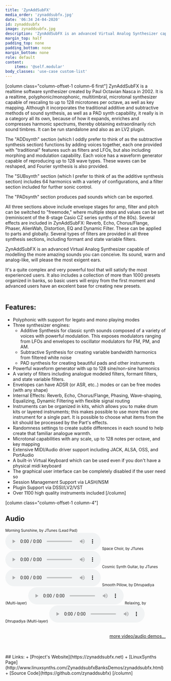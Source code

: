 ```yaml
---
title: 'ZynAddSubFX'
media_order: 'zynaddsubfx.jpg'
date: '06:34 24-04-2020'
id: zynaddsubfx
image: zynaddsubfx.jpg
description: 'ZynAddSubFX is an advanced Virtual Analog Synthesizer capable of modelling the more amazing sounds you can conceive. Its sound, warm and analog-like, will please the most exigent ears.'
margin_top: half
padding_top: none
padding_bottom: none
margin_bottom: none
role: default
content:
    items: '@self.modular'
body_classes: 'use-case custom-list'
---
```

[column class="column-offset-1 column-6 first"]
ZynAddSubFX is a realtime software synthesizer created by Paul Octavian Nasca in 2002. It is a realtime, polyphonic/monophonic, multitimbral, microtonal synthesizer capable of rescaling to up to 128 microtones per octave, as well as key mapping. Although it incorporates the traditional additive and subtractive methods of sound synthesis, as well as a PAD synth capability, it really is in a category all its own, because of how it expands, enriches and compresses harmonic spectrums, thereby obtaining extraordinarily rich sound timbres. It can be run standalone and also as an LV2 plugin.

The "ADDsynth" section (which I oddly prefer to think of as the subtractive synthesis section) functions by adding voices together, each one provided with "traditional" features such as filters and LFOs, but also including morphing and modulation capability. Each voice has a waveform generator capable of reproducing up to 128 wave types. These waves can be reshaped, and Fourier synthesis is also provided.

The "SUBsynth" section (which I prefer to think of as the additive synthesis section) includes 64 harmonics with a variety of configurations, and a filter section included for further sonic control.

The "PADsynth" section produces pad sounds which can be exported.

All three sections above include envelope stages for amp, filter and pitch can be switched to "freemode," where multiple steps and values can be set (reminiscent of the 8-stage Casio CZ series synths of the 80s). Several effects are included in ZynAddSubFX: Reverb, Echo, Chorus/Flange, Phaser, AlienWah, Distortion, EQ and Dynamic Filter. These can be applied to parts and globally. Several types of filters are provided in all three synthesis sections, including formant and state variable filters.

ZynAddSubFX is an advanced Virtual Analog Synthesizer capable of modelling the more amazing sounds you can conceive. Its sound, warm and analog-like, will please the most exigent ears.
 
It's a quite complex and very powerful tool that will satisfy the most experienced users. It also includes a  collection of more than 1000 presets organized in banks, so basic users will enjoy from the first moment and advanced users have an excelent base for creating new presets.
<br>
<br>

## Features:
+ Polyphonic with support for legato and mono playing modes
+ Three synthesizer engines:
  + Additive Synthesis for classic synth sounds composed of a variety of voices with powerful modulation. This exposes modulators ranging from LFOs and envelopes to oscillator modulators for FM, PM, and AM.
  + Subtractive Synthesis for creating variable bandwidth harmonics from filtered white noise
  + PAD synthesis for creating beautiful pads and other instruments
+ Powerful waveform generator with up to 128 sine/non-sine harmonics
+ A variety of filters including analogue modeled filters, formant filters, and state variable filters.
+ Envelopes can have ADSR (or ASR, etc..) modes or can be free modes (with any shape)
+ Internal Effects: Reverb, Echo, Chorus/Flange, Phasing, Wave-shaping, Equalizing, Dynamic Filtering with flexible signal routing
+ Instruments can be organized in kits, which allows you to make drum kits or layered instruments; this makes possible to use more than one instrument for a single part. It is possible to choose what items from the kit should be processed by the Part's effects.
+ Randomness settings to create subtle differences in each sound to help create that familiar analogue warmth.
+ Microtonal capabilities with any scale, up to 128 notes per octave, and key mapping
+ Extensive MIDI/Audio driver support including JACK, ALSA, OSS, and PortAudio
+ A built-in Virtual Keyboard which can be used even if you don't have a physical midi keyboard
+ The graphical user interface can be completely disabled if the user need so
+ Session Management Support via LASH/NSM
+ Plugin Support via DSSI/LV2/VST
+ Over 1100 high quality instruments included
[/column]

[column class="column-offset-1 column-4"]
## Audio
<small>Morning Sunshine, by JTunes (Lead Pad)</small>
![Morning Sunshine, by JTunes](MorningSunshineByJTunes.mp3)
<small>Space Choir, by JTunes</small>
![Space Choir1, by JTunes](SpaceChoir1ByJTunes.mp3)
<small>Cosmic Synth Guitar, by JTunes</small>
![Cosmic Synth Guitar, by JTunes ](CosmicSynthGuitarByJTunes.mp3)
<small>Smooth Pillow, by Dhrupadiya (Multi-layer)</small>
![Smooth Pillow, by Dhrupadiya](SmoothPillowByDhrupadiya.mp3)
<small>Relaxing, by Dhrupadiya (Multi-layer)</small>
![Relaxing Theme, by Dhrupadiya](RelaxingThemeByDhrupadiya.mp3)
<br>
<br>
<p align="right">
 <a href="https://wiki.zynthian.org/index.php/Zynthian_Sound_Demos" target="_blank">more video/audio demos...</a>
</p>
<br>
<br>
## Links:
+ [Project's Website](https://zynaddsubfx.net)
+ [LinuxSynths Page](http://www.linuxsynths.com/ZynaddsubfxBanksDemos/zynaddsubfx.html)
+ [Source Code](https://github.com/zynaddsubfx)
[/column]

